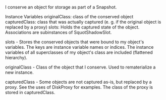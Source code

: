 I conserve an object for storage as part of a Snapshot.

Instance Variables
	originalClass:	<Class> class of the conserved object
	capturedClass:	<Class> class that was actually captured (e. g. if the original object is replaced by a proxy)
	slots:			<Dictionary> Holds the captured state of the object. Associations are subinstances of SquotShadowSlot.

slots
	- Stores the conserved objects that were bound to my object's variables. The keys are instance variable names or indices. The instance variables of all superclasses of my object's class are included (flattened hierarchy).

originalClass
	- Class of the object that I conserve. Used to rematerialize a new instance.

capturedClass
	- Some objects are not captured as-is, but replaced by a proxy. See the uses of DiskProxy for examples. The class of the proxy is stored in capturedClass.